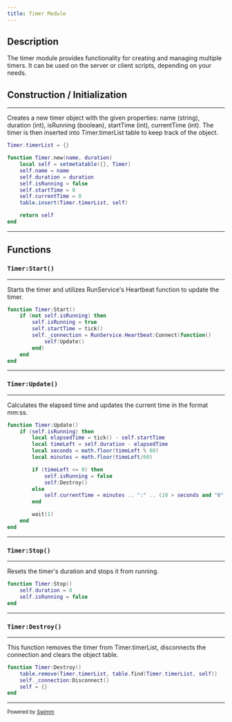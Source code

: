 ```yaml
---
title: Timer Module
---
```

## Description

The timer module provides functionality for creating and managing multiple timers. It can be used on the server or client scripts, depending on your needs.

## Construction / Initialization

<SwmSnippet path="Timer-Module/server/Timer.lua" line="5">

---

Creates a new timer object with the given properties: name (string), duration (int), isRunning (boolean), startTime (int), currentTime (int). The timer is then inserted into Timer.timerList table to keep track of the object.

```lua
Timer.timerList = {}

function Timer.new(name, duration)
    local self = setmetatable({}, Timer)
    self.name = name
    self.duration = duration
    self.isRunning = false
    self.startTime = 0
    self.currentTime = 0
    table.insert(Timer.timerList, self)

    return self
end
```

---

</SwmSnippet>

## Functions

### <SwmToken path="/Timer-Module/server/Timer.lua" pos="19:2:6" line-data="function Timer:Start()">`Timer:Start()`</SwmToken>

<SwmSnippet path="Timer-Module/server/Timer.lua" line="19">

---

Starts the timer and utilizes RunService's Heartbeat function to update the timer.

```lua
function Timer:Start()
    if (not self.isRunning) then
        self.isRunning = true
        self.startTime = tick()
        self._connection = RunService.Heartbeat:Connect(function()
            self:Update()
        end)
    end
end
```

---

</SwmSnippet>

### <SwmToken path="/Timer-Module/server/Timer.lua" pos="29:2:6" line-data="function Timer:Update()">`Timer:Update()`</SwmToken>

<SwmSnippet path="/Timer-Module/server/Timer.lua" line="29">

---

Calculates the elapsed time and updates the current time in the format mm:ss.

```lua
function Timer:Update()
    if (self.isRunning) then
        local elapsedTime = tick() - self.startTime
        local timeLeft = self.duration - elapsedTime
        local seconds = math.floor(timeLeft % 60)
        local minutes = math.floor(timeLeft/60)

        if (timeLeft <= 0) then
            self.isRunning = false
            self:Destroy()
        else
            self.currentTime = minutes .. ":" .. (10 > seconds and "0" .. seconds or seconds)
        end

        wait(1)
    end
end
```

---

</SwmSnippet>

### <SwmToken path="/Timer-Module/server/Timer.lua" pos="47:2:6" line-data="function Timer:Stop()">`Timer:Stop()`</SwmToken>

<SwmSnippet path="/Timer-Module/server/Timer.lua" line="47">

---

Resets the timer's duration and stops it from running.

```lua
function Timer:Stop()
    self.duration = 0
    self.isRunning = false
end
```

---

</SwmSnippet>

### <SwmToken path="/Timer-Module/server/Timer.lua" pos="52:2:6" line-data="function Timer:Destroy()">`Timer:Destroy()`</SwmToken>

<SwmSnippet path="/Timer-Module/server/Timer.lua" line="52">

---

This function removes the timer from Timer.timerList, disconnects the connection and clears the object table.

```lua
function Timer:Destroy()
    table.remove(Timer.timerList, table.find(Timer.timerList, self))
    self._connection:Disconnect()
    self = {}
end
```

---

</SwmSnippet>

<SwmMeta version="3.0.0" repo-id="Z2l0aHViJTNBJTNBbHVhdS1vcGVuLXNvdXJjZS1zY3JpcHRzJTNBJTNBTFUzNDc=" repo-name="luau-open-source-scripts"><sup>Powered by [Swimm](https://app.swimm.io/)</sup></SwmMeta>
